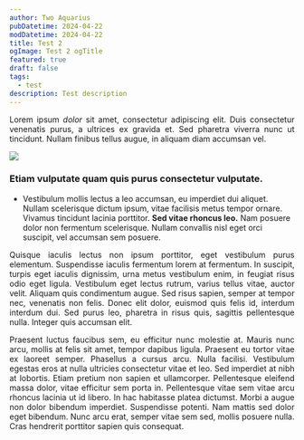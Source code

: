 ```yaml
---
author: Two Aquarius
pubDatetime: 2024-04-22
modDatetime: 2024-04-22
title: Test 2
ogImage: Test 2 ogTitle
featured: true
draft: false
tags:
  - test
description: Test description
---
```

<p style="text-align: justify">Lorem ipsum <em>dolor</em> sit amet, consectetur adipiscing elit. Duis consectetur venenatis purus, a ultrices ex gravida et. Sed pharetra viverra nunc ut tincidunt. Nullam finibus tellus augue, in aliquam diam accumsan vel.</p><p style="text-align: justify"><img src="//assets/dev.svg"></p>

### Etiam vulputate quam quis purus consectetur vulputate.

*   Vestibulum mollis lectus a leo accumsan, eu imperdiet dui aliquet. Nullam scelerisque dictum ipsum, vitae facilisis metus tempor ornare. Vivamus tincidunt lacinia porttitor. **Sed vitae rhoncus leo.** Nam posuere dolor non fermentum scelerisque. Nullam convallis nisl eget orci suscipit, vel accumsan sem posuere.
    

<p style="text-align: justify">Quisque iaculis lectus non ipsum porttitor, eget vestibulum purus elementum. Suspendisse iaculis fermentum lorem at fermentum. In suscipit, turpis eget iaculis dignissim, urna metus vestibulum enim, in feugiat risus odio eget ligula. Vestibulum eget lectus rutrum, varius tellus vitae, auctor velit. Aliquam quis condimentum augue. Sed risus sapien, semper at tempor nec, venenatis non felis. Donec elit dolor, euismod quis felis id, interdum interdum dui. Sed purus leo, pharetra in risus quis, sagittis pellentesque nulla. Integer quis accumsan elit.</p><p style="text-align: justify">Praesent luctus faucibus sem, eu efficitur nunc molestie at. Mauris nunc arcu, mollis at felis sit amet, tempor dapibus ligula. Praesent eu tortor vitae ex laoreet semper. Phasellus a cursus arcu. Nulla facilisi. Vestibulum egestas eros at nulla ultricies consectetur vitae et leo. Sed imperdiet at nibh at lobortis. Etiam pretium non sapien et ullamcorper. Pellentesque eleifend massa dolor, vitae efficitur sem porta in. Pellentesque vitae sem vitae arcu rhoncus lacinia ut id libero. In hac habitasse platea dictumst. Morbi a augue non dolor bibendum imperdiet. Suspendisse potenti. Nam mattis sed dolor eget bibendum. Nunc arcu erat, semper vitae sem sed, mollis posuere nulla. Cras hendrerit porttitor sapien quis consequat.</p>